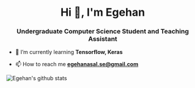 <h1 align="center">Hi 👋, I'm Egehan</h1>
<h3 align="center">Undergraduate Computer Science Student and Teaching Assistant</h3>

- 🌱 I’m currently learning **Tensorflow, Keras**

- 📫 How to reach me **egehanasal.se@gmail.com**

![Egehan's github stats](https://github-readme-stats.vercel.app/api?username=egehanasal)
